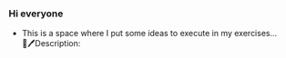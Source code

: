 ### Hi everyone
* This is a space where I put some ideas to execute in my exercises...<br>
📃🖊Description:<br>


